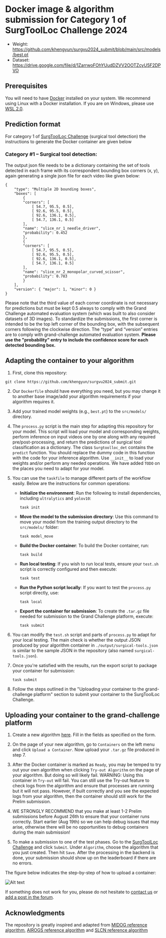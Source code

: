 # Docker image & algorithm submission for Category 1 of SurgToolLoc Challenge 2024


- Weight: https://github.com/khengyun/surgvu2024_submit/blob/main/src/models/best.pt
- Dataset: https://drive.google.com/file/d/1ZarrwoFOhYUudDZVV2OOTZcyU5F2DPVO

## Prerequisites

You will need to have [Docker](https://docs.docker.com/) installed on your system. We recommend using Linux with a Docker installation. If you are on Windows, please use [WSL 2.0](https://docs.microsoft.com/en-us/windows/wsl/install).


## Prediction format

For category 1 of [SurgToolLoc Challenge](https://surgtoolloc.grand-challenge.org/) (surgical tool detection) the instructions to generate the Docker container are given below

### Category #1 – Surgical tool detection:  

The output json file needs to be a dictionary containing the set of tools detected in each frame with its correspondent bounding box corners (x, y), again generating a single json file for each video like given below:  

```
{ 
    "type": "Multiple 2D bounding boxes", 
    "boxes": [ 
        { 
        "corners": [ 
            [ 54.7, 95.5, 0.5], 
            [ 92.6, 95.5, 0.5], 
            [ 92.6, 136.1, 0.5], 
            [ 54.7, 136.1, 0.5] 
        ], 
        "name": "slice_nr_1_needle_driver",
        "probability": 0.452
        }, 
        { 
        "corners": [ 
            [ 54.7, 95.5, 0.5], 
            [ 92.6, 95.5, 0.5], 
            [ 92.6, 136.1, 0.5], 
            [ 54.7, 136.1, 0.5] 
        ], 
        "name": "slice_nr_2_monopolar_curved_scissor", 
        "probability": 0.783
        } 
    ], 
    "version": { "major": 1, "minor": 0 } 
} 
```
 Please note that the third value of each corner coordinate is not necessary for predictions but must be kept 0.5 always to comply with the Grand Challenge automated evaluation system (which was built to also consider datasets of 3D images). To standardize the submissions, the first corner is intended to be the top left corner of the bounding box, with the subsequent corners following the clockwise direction. The “type” and “version” entries are to comply with grand-challenge automated evaluation system. 
 **Please use the "probability" entry to include the confidence score for each detected bounding box.**


## Adapting the container to your algorithm

1. First, clone this repository:

```
git clone https://github.com/khengyun/surgvu2024_submit.git
```

2. Our `Dockerfile` should have everything you need, but you may change it to another base image/add your algorithm requirements if your algorithm requires it.


3. Add your trained model weights (e.g., `best.pt`) to the `src/models/` directory.

4. The `process.py` script is the main step for adapting this repository for your model. This script will load your model and corresponding weights, perform inference on input videos one by one along with any required pre/post-processing, and return the predictions of surgical tool classification as a dictionary. The class `Surgtoolloc_det` contains the `predict` function. You should replace the dummy code in this function with the code for your inference algorithm. Use `__init__` to load your weights and/or perform any needed operations. We have added `TODO` on the places you need to adapt for your model.

5. You can use the `taskfile` to manage different parts of the workflow easily. Below are the instructions for common operations:

   - **Initialize the environment**: Run the following to install dependencies, including `ultralytics` and `yolov10`:
     ```
     task init
     ```

   - **Move the model to the submission directory**: Use this command to move your model from the training output directory to the `src/models/` folder:
     ```
     task model_move
     ```

   - **Build the Docker container**: To build the Docker container, run:
     ```
     task build
     ```

   - **Run local testing**: If you wish to run local tests, ensure your `test.sh` script is correctly configured and then execute:
     ```
     task test
     ```

   - **Run the Python script locally**: If you want to test the `process.py` script directly, use:
     ```
     task local
     ```

   - **Export the container for submission**: To create the `.tar.gz` file needed for submission to the Grand Challenge platform, execute:
     ```
     task submit
     ```

6. You can modify the `test.sh` script and parts of `process.py` to adapt for your local testing. The main check is whether the output JSON produced by your algorithm container in `./output/surgical-tools.json` is similar to the sample JSON in the repository (also named `surgical-tools.json`).

7. Once you're satisfied with the results, run the export script to package your container for submission:
    ```
    task submit
    ```


8. Follow the steps outlined in the "Uploading your container to the grand-challenge platform" section to submit your container to the SurgToolLoc Challenge.



## Uploading your container to the grand-challenge platform

1. Create a new algorithm [here](https://surgtoolloc.grand-challenge.org/evaluation/challenge/algorithms/create/). Fill in the fields as specified on the form.

2. On the page of your new algorithm, go to `Containers` on the left menu and click `Upload a Container`. Now upload your `.tar.gz` file produced in step 7. 

3. After the Docker container is marked as `Ready`, you may be temped to try out your own algorithm when clicking `Try-out Algorithm` on the page of your algorithm. But doing so will likely fail. WARNING: Using this container in `Try-out` will fail. You can still use the Try-out feature to check logs from the algorithm and ensure that processes are running but it will not pass. However, if built correctly and you see the expected logs from your algorithm, then the container should still work for the Prelim submission. 

4. WE STRONGLY RECOMMEND that you make at least 1-2 Prelim submissions before August 26th to ensure that your container runs correctly. Start earlier (Aug 19th) so we can help debug issues that may arise, otherwise there will be no opportunities to debug containers during the main submission!

5. To make a submission to one of the test phases. Go to the [SurgToolLoc Challenge](https://surgtoolloc.grand-challenge.org/) and click `Submit`. Under `Algorithm`, choose the algorithm that you just created. Then hit `Save`. After the processing in the backend is done, your submission should show up on the leaderboard if there are no errors.

The figure below indicates the step-by-step of how to upload a container:

![Alt text](README_files/MICCAI_surgtoolloc_fig.png?raw=true "Flow")

If something does not work for you, please do not hesitate to [contact us](mailto:isi.challenges@intusurg.com) or [add a post in the forum](https://grand-challenge.org/forums/forum/endoscopic-surgical-tool-localization-using-tool-presence-labels-663/). 

## Acknowledgments

The repository is greatly inspired and adapted from [MIDOG reference algorithm](https://github.com/DeepPathology/MIDOG_reference_docker), [AIROGS reference algorithm](https://github.com/qurAI-amsterdam/airogs-example-algorithm) and [SLCN reference algorithm](https://github.com/metrics-lab/SLCN_challenge)


